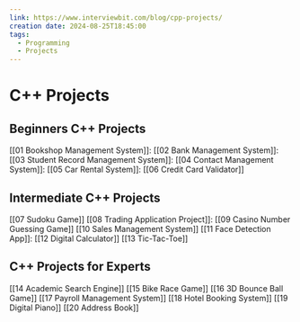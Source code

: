 ```yaml
---
link: https://www.interviewbit.com/blog/cpp-projects/
creation date: 2024-08-25T18:45:00
tags:
  - Programming
  - Projects
---
```

# C++ Projects 
## Beginners C++ Projects 
[[01 Bookshop Management System]]:
[[02 Bank Management System]]:
[[03 Student Record Management System]]:
[[04 Contact Management System]]:
[[05 Car Rental System]]:
[[06 Credit Card Validator]]
## Intermediate C++ Projects
[[07 Sudoku Game]]
[[08 Trading Application Project]]:
[[09 Casino Number Guessing Game]]
[[10 Sales Management System]]
[[11 Face Detection App]]: 
[[12 Digital Calculator]]
[[13 Tic-Tac-Toe]]
## C++ Projects for Experts
[[14 Academic Search Engine]]
[[15 Bike Race Game]]
[[16 3D Bounce Ball Game]]
[[17 Payroll Management System]] 
[[18 Hotel Booking System]]
[[19 Digital Piano]]
[[20 Address Book]] 